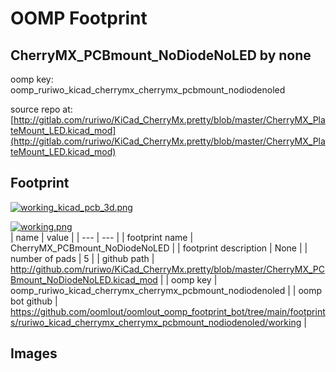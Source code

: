 # OOMP Footprint  
## CherryMX_PCBmount_NoDiodeNoLED  by none  
  
oomp key: oomp_ruriwo_kicad_cherrymx_cherrymx_pcbmount_nodiodenoled  
  
source repo at: [http://gitlab.com/ruriwo/KiCad_CherryMx.pretty/blob/master/CherryMX_PlateMount_LED.kicad_mod](http://gitlab.com/ruriwo/KiCad_CherryMx.pretty/blob/master/CherryMX_PlateMount_LED.kicad_mod)  
## Footprint  
  
[![working_kicad_pcb_3d.png](working_kicad_pcb_3d_600.png)](working_kicad_pcb_3d.png)  
  
[![working.png](working_600.png)](working.png)  
| name | value | 
| --- | --- | 
| footprint name | CherryMX_PCBmount_NoDiodeNoLED | 
| footprint description | None | 
| number of pads | 5 | 
| github path | http://github.com/ruriwo/KiCad_CherryMx.pretty/blob/master/CherryMX_PCBmount_NoDiodeNoLED.kicad_mod | 
| oomp key | oomp_ruriwo_kicad_cherrymx_cherrymx_pcbmount_nodiodenoled | 
| oomp bot github | https://github.com/oomlout/oomlout_oomp_footprint_bot/tree/main/footprints/ruriwo_kicad_cherrymx_cherrymx_pcbmount_nodiodenoled/working | 
## Images  
